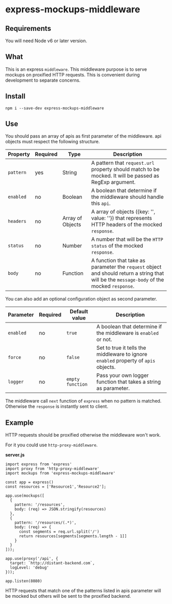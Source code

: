 # express-mockups-middleware

## Requirements

You will need Node v6 or later version.

## What

This is an express `middleware`.
This middleware purpose is to serve mockups on proxified HTTP requests.
This is convenient during development to separate concerns.

## Install

`npm i --save-dev express-mockups-middleware`

## Use

You should pass an array of apis as first parameter of the middleware. api objects must respect the following structure.

Property | Required | Type | Description
----------|--------|---------------|-------------
`pattern` | yes | String | A pattern that `request.url` property should match to be mocked. It will be passed as RegExp argument.
`enabled` | no | Boolean | A boolean that determine if the middleware should handle this `api`.
`headers` | no | Array of Objects | A array of objects ({key: '', value: ''}) that represents HTTP headers of the mocked `response`.
`status` | no | Number | A number that will be the `HTTP status` of the mocked `response`.
`body` | no | Function | A function that take as parameter the `request` object and should return a string that will be the `message-body` of the mocked `response`.

You can also add an optional configuration object as second parameter.

Parameter | Required | Default value | Description
----------|--------|---------------|-------------
`enabled` | no | `true` | A boolean that determine if the middleware is `enabled` or not.
`force` | no | `false` | Set to true it tells the middleware to ignore `enabled` property of `apis` objects.
`logger` | no | `empty function` | Pass your own logger function that takes a string as parameter.

The middleware call `next` function of `express` when no pattern is matched. Otherwise the `response` is instantly sent to client.

## Example

HTTP requests should be proxified otherwise the middleware won't work.

For it you could use `http-proxy-middleware`.

**server.js**
```(javascript)
import express from 'express'
import proxy from 'http-proxy-middleware'
import mockups from 'express-mockups-middleware'

const app = express()
const resources = ['Resource1','Resource2'];

app.use(mockups([
  {
    pattern: '/resources',
    body: (req) => JSON.stringify(resources)
  },
  {
    pattern: '/resources/(.*)',
    body: (req) => {
      const segments = req.url.split('/')
      return resources[segments[segments.length - 1]]
    }
  }
]));

app.use(proxy('/api', {
  target: `http://distant-backend.com`,
  logLevel: 'debug'
}));

app.listen(8080)
```

HTTP requests that match one of the patterns listed in apis parameter will be mocked but others will be sent to the proxified backend.
